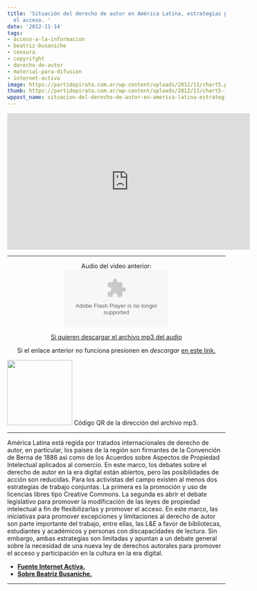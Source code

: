 ```yaml
---
title: 'Situación del derecho de autor en América Latina, estrategias para promover
  el acceso. '
date: '2012-11-14'
tags:
- acceso-a-la-informacion
- beatriz-busaniche
- censura
- copyrifght
- derecho-de-autor
- material-para-difusion
- internet-activa
image: https://partidopirata.com.ar/wp-content/uploads/2012/11/chart5.png
thumb: https://partidopirata.com.ar/wp-content/uploads/2012/11/chart5-115x115.png
wppost_name: situacion-del-derecho-de-autor-en-america-latina-estrategias-para-promover-el-acceso
---
```


<center>
<iframe src="http://www.youtube.com/embed/Y6cmaKfJW8s" frameborder="0" width="560" height="315"></iframe></center>

<hr />

<center>Audio del video anterior:</center><center>
<object id="player1571657" width="240" height="133" classid="clsid:d27cdb6e-ae6d-11cf-96b8-444553540000" codebase="http://download.macromedia.com/pub/shockwave/cabs/flash/swflash.cab#version=6,0,40,0"><param name="AllowScriptAccess" value="always" /><param name="allowFullScreen" value="true" /><param name="wmode" value="transparent" /><param name="src" value="http://www.ivoox.com/playerivoox_ee_1571657_1.html" /><param name="allowfullscreen" value="true" /><param name="allowscriptaccess" value="always" /><embed id="player1571657" width="240" height="133" type="application/x-shockwave-flash" src="http://www.ivoox.com/playerivoox_ee_1571657_1.html" AllowScriptAccess="always" allowFullScreen="true" wmode="transparent" allowfullscreen="true" allowscriptaccess="always" /></object></center>
<p style="text-align: center;"><a href="http://www.ivoox.com/situacion-del-derecho-autor-america-latina_md_1571657_1.mp3" target="_blank">Si quieren descargar el archivo mp3 del audio </a></p>
<p style="text-align: center;">Si el enlace anterior no funciona presionen en <em>descargar</em> <a href="http://www.ivoox.com/situacion-del-derecho-autor-america-latina-audios-mp3_rf_1571657_1.html" target="_blank">en este link.</a></p>


<a href="https://partidopirata.com.ar/wp-content/uploads/2012/11/chart5.png"><img class="size-full wp-image-7384" title="chart" src="https://partidopirata.com.ar/wp-content/uploads/2012/11/chart5.png" alt="" width="150" height="150" /></a> Código QR de la dirección del archivo mp3.


<hr />

América Latina está regida por tratados internacionales de derecho de autor, en particular, los países de la región son firmantes de la Convención de Berna de 1886 asi como de los Acuerdos sobre Aspectos de Propiedad Intelectual aplicados al comercio. En este marco, los debates sobre el derecho de autor en la era digital están abiertos, pero las posibilidades de acción son reducidas. Para los activistas del campo existen al menos dos estrategias de trabajo conjuntas. La primera es la promoción y uso de licencias libres tipo Creative Commons. La segunda es abrir el debate legislativo para promover la modificación de las leyes de propiedad intelectual a fin de flexibilizarlas y promover el acceso. En este marco, las iniciativas para promover excepciones y limitaciones al derecho de autor son parte importante del trabajo, entre ellas, las L&amp;E a favor de bibliotecas, estudiantes y académicos y personas con discapacidades de lectura. Sin embargo, ambas estrategias son limitadas y apuntan a un debate general sobre la necesidad de una nueva ley de derechos autorales para promover el acceso y participación en la cultura en la era digital.
<ul>
	<li><strong><a href="http://www.internetactiva.net/El%20derecho%20de%20autor%20en%20la%20era%20digital,%20equilibrar%20con%20excepciones%20y%20limitaciones" target="_blank">Fuente Internet Activa.</a></strong></li>
	<li><strong><a href="http://www.bea.org.ar/" target="_blank">Sobre Beatriz Busaniche.</a></strong></li>
</ul>

<hr />
